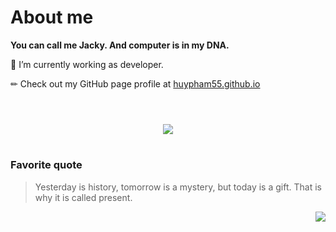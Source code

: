 # About me
**You can call me Jacky. And computer is in my DNA.**

🔭 I’m currently working as developer.

✏ Check out my GitHub page profile at [huypham55.github.io](https://huypham55.github.io)

#
<br>
<div align="center">

  <img src="https://media.giphy.com/media/sULKEgDMX8LcI/giphy.gif"/>

</div>

#

### Favorite quote
> Yesterday is history, tomorrow is a mystery, but today is a gift. That is why it is called present. 

<div>
  <img src="https://rushter.com/counter.svg" align="right"/>
</div>


